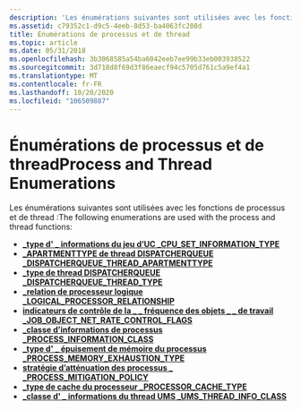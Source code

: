 ```yaml
---
description: 'Les énumérations suivantes sont utilisées avec les fonctions de processus et de thread :'
ms.assetid: c79352c1-d9c5-4eeb-8d53-ba4063fc208d
title: Énumérations de processus et de thread
ms.topic: article
ms.date: 05/31/2018
ms.openlocfilehash: 3b3068585a54ba6042eeb7ee99b33eb003938522
ms.sourcegitcommit: 3d718d8f69d3f86eaecf94c5705d761c5a9ef4a1
ms.translationtype: MT
ms.contentlocale: fr-FR
ms.lasthandoff: 10/20/2020
ms.locfileid: "106509887"
---
```

# <a name="process-and-thread-enumerations"></a><span data-ttu-id="f9353-103">Énumérations de processus et de thread</span><span class="sxs-lookup"><span data-stu-id="f9353-103">Process and Thread Enumerations</span></span>

<span data-ttu-id="f9353-104">Les énumérations suivantes sont utilisées avec les fonctions de processus et de thread :</span><span class="sxs-lookup"><span data-stu-id="f9353-104">The following enumerations are used with the process and thread functions:</span></span>

- [<span data-ttu-id="f9353-105">**\_type d' \_ informations du jeu d’UC \_**</span><span class="sxs-lookup"><span data-stu-id="f9353-105">**CPU\_SET\_INFORMATION\_TYPE**</span></span>](cpu-set-information-type.md)
- [<span data-ttu-id="f9353-106">**\_APARTMENTTYPE de thread DISPATCHERQUEUE \_**</span><span class="sxs-lookup"><span data-stu-id="f9353-106">**DISPATCHERQUEUE\_THREAD\_APARTMENTTYPE**</span></span>](/windows/desktop/api/DispatcherQueue/ne-dispatcherqueue-dispatcherqueue_thread_apartmenttype)
- [<span data-ttu-id="f9353-107">**\_type de thread DISPATCHERQUEUE \_**</span><span class="sxs-lookup"><span data-stu-id="f9353-107">**DISPATCHERQUEUE\_THREAD\_TYPE**</span></span>](/windows/desktop/api/DispatcherQueue/ne-dispatcherqueue-dispatcherqueue_thread_type)
- [<span data-ttu-id="f9353-108">**\_relation de processeur logique \_**</span><span class="sxs-lookup"><span data-stu-id="f9353-108">**LOGICAL\_PROCESSOR\_RELATIONSHIP**</span></span>](/windows/desktop/api/WinNT/ne-winnt-logical_processor_relationship)
- [<span data-ttu-id="f9353-109">**indicateurs de contrôle de la \_ \_ fréquence des objets \_ \_ de travail \_**</span><span class="sxs-lookup"><span data-stu-id="f9353-109">**JOB\_OBJECT\_NET\_RATE\_CONTROL\_FLAGS**</span></span>](/windows/desktop/api/Winnt/ne-winnt-job_object_net_rate_control_flags)
- [<span data-ttu-id="f9353-110">**\_classe d’informations de processus \_**</span><span class="sxs-lookup"><span data-stu-id="f9353-110">**PROCESS\_INFORMATION\_CLASS**</span></span>](/windows/win32/api/processthreadsapi/ne-processthreadsapi-process_information_class)
- [<span data-ttu-id="f9353-111">**\_type d' \_ épuisement de mémoire du processus \_**</span><span class="sxs-lookup"><span data-stu-id="f9353-111">**PROCESS\_MEMORY\_EXHAUSTION\_TYPE**</span></span>](/windows/win32/api/processthreadsapi/ne-processthreadsapi-process_memory_exhaustion_type)
- [<span data-ttu-id="f9353-112">**stratégie d’atténuation des processus \_ \_**</span><span class="sxs-lookup"><span data-stu-id="f9353-112">**PROCESS\_MITIGATION\_POLICY**</span></span>](/windows/desktop/api/WinNT/ne-winnt-process_mitigation_policy)
- [<span data-ttu-id="f9353-113">**\_type de cache du processeur \_**</span><span class="sxs-lookup"><span data-stu-id="f9353-113">**PROCESSOR\_CACHE\_TYPE**</span></span>](/windows/desktop/api/WinNT/ne-winnt-processor_cache_type)
- [<span data-ttu-id="f9353-114">**\_classe d' \_ informations du thread UMS \_**</span><span class="sxs-lookup"><span data-stu-id="f9353-114">**UMS\_THREAD\_INFO\_CLASS**</span></span>](/windows/win32/api/winbase/ns-winbase-ums_system_thread_information)
